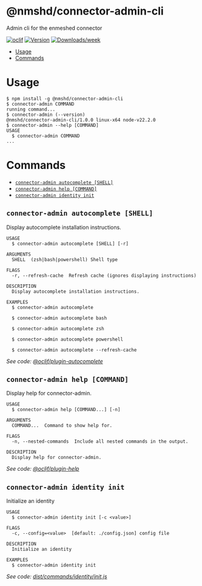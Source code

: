 @nmshd/connector-admin-cli
=================

Admin cli for the enmeshed connector


[![oclif](https://img.shields.io/badge/cli-oclif-brightgreen.svg)](https://oclif.io)
[![Version](https://img.shields.io/npm/v/@nmshd/connector-admin-cli.svg)](https://npmjs.org/package/@nmshd/connector-admin-cli)
[![Downloads/week](https://img.shields.io/npm/dw/@nmshd/connector-admin-cli.svg)](https://npmjs.org/package/@nmshd/connector-admin-cli)


<!-- toc -->
* [Usage](#usage)
* [Commands](#commands)
<!-- tocstop -->
# Usage
<!-- usage -->
```sh-session
$ npm install -g @nmshd/connector-admin-cli
$ connector-admin COMMAND
running command...
$ connector-admin (--version)
@nmshd/connector-admin-cli/1.0.0 linux-x64 node-v22.2.0
$ connector-admin --help [COMMAND]
USAGE
  $ connector-admin COMMAND
...
```
<!-- usagestop -->
# Commands
<!-- commands -->
* [`connector-admin autocomplete [SHELL]`](#connector-admin-autocomplete-shell)
* [`connector-admin help [COMMAND]`](#connector-admin-help-command)
* [`connector-admin identity init`](#connector-admin-identity-init)

## `connector-admin autocomplete [SHELL]`

Display autocomplete installation instructions.

```
USAGE
  $ connector-admin autocomplete [SHELL] [-r]

ARGUMENTS
  SHELL  (zsh|bash|powershell) Shell type

FLAGS
  -r, --refresh-cache  Refresh cache (ignores displaying instructions)

DESCRIPTION
  Display autocomplete installation instructions.

EXAMPLES
  $ connector-admin autocomplete

  $ connector-admin autocomplete bash

  $ connector-admin autocomplete zsh

  $ connector-admin autocomplete powershell

  $ connector-admin autocomplete --refresh-cache
```

_See code: [@oclif/plugin-autocomplete](https://github.com/oclif/plugin-autocomplete/blob/v3.1.7/src/commands/autocomplete/index.ts)_

## `connector-admin help [COMMAND]`

Display help for connector-admin.

```
USAGE
  $ connector-admin help [COMMAND...] [-n]

ARGUMENTS
  COMMAND...  Command to show help for.

FLAGS
  -n, --nested-commands  Include all nested commands in the output.

DESCRIPTION
  Display help for connector-admin.
```

_See code: [@oclif/plugin-help](https://github.com/oclif/plugin-help/blob/v6.2.6/src/commands/help.ts)_

## `connector-admin identity init`

Initialize an identity

```
USAGE
  $ connector-admin identity init [-c <value>]

FLAGS
  -c, --config=<value>  [default: ./config.json] config file

DESCRIPTION
  Initialize an identity

EXAMPLES
  $ connector-admin identity init
```

_See code: [dist/commands/identity/init.js](https://github.com/packages/connector-admin-cli/blob/v1.0.0/dist/commands/identity/init.js)_
<!-- commandsstop -->
